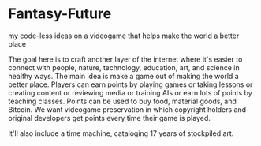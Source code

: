 # Fantasy-Future
my code-less ideas on a videogame that helps make the world a better place

The goal here is to craft another layer of the internet where it's easier to connect with people, nature, technology, education, art, and science in healthy ways. The main idea is make a game out of making the world a better place. Players can earn points by playing games or taking lessons or creating content or reviewing media or training AIs or earn lots of points by teaching classes. Points can be used to buy food, material goods, and Bitcoin. We want videogame preservation in which copyright holders and original developers get points every time their game is played.

It'll also include a time machine, cataloging 17 years of stockpiled art.
